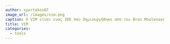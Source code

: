 ```yaml
---
author: spartakos87
image_url: /images/vim.png
caption: Ο VIM είναι ενας IDE που δημιουργήθηκε απο τον Bran Moolenaar το 1991. Χρησιμοποιήθηκε στο λειτουργικό σύστημα Amiga
title: VIM
categories:
  - tools
---
```

